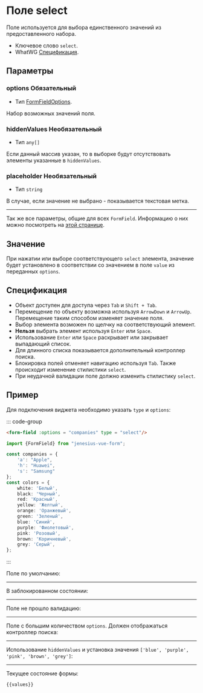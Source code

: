 

<script setup>
import {FormField, Form, useFormValues} from '../../../src';

const form = new Form();
const companies = {
	'a': "Apple",
    'h': "Huawei",
    's': "Samsung"
};
const colors = {
    white: 'Белый',
    black: 'Черный',
    red: 'Красный',
    yellow: 'Желтый',
    orange: 'Оранжевый',
    green: 'Зеленый',
    blue: 'Синий',
    purple: 'Фиолетовый',
    pink: 'Розовый',
    brown: 'Коричневый',
    grey: 'Серый',
};
const values = useFormValues(form);

</script>


# Поле select

Поле используется для выбора единственного значений из предоставленного набора.

- Ключевое слово `select`.
- WhatWG [Спецификация](https://html.spec.whatwg.org/multipage/input.html#select-button-state-(type=select)).

## Параметры


### options <Badge type = "tip">Обязательный</Badge>

- Тип [FormFieldOptions](./../fields/form-field-options).

Набор возможных значений поля.

### hiddenValues <Badge type = "info">Необязательный</Badge>

- Тип `any[]`

Если данный массив указан, то в выборке будут отсутствовать элементы указанные в `hiddenValues`.

### placeholder <Badge type = "info">Необязательный</Badge>
- Тип `string`

В случае, если значение не выбрано - показывается текстовая метка.
____ 

Так же все параметры, общие для всех `FormField`. Информацию о них можно посмотреть
на [этой странице](./form-field.md#params).

## Значение

При нажатии или выборе соответствующего `select` элемента, значение будет установлено в
соответствии со значением в поле `value` из переданных `options`.

## Спецификация

- Объект доступен для доступа через `Tab` и `Shift + Tab`.
- Перемещение по объекту возможна используя `ArrowDown` и `ArrowUp`. Перемещение таким способом
  изменяет значение поля.
- Выбор элемента возможен по щелчку на соответствующий элемент.
- **Нельзя** выбрать элемент используя `Enter` или `Space`.
- Использование `Enter` или `Space` раскрывает или закрывает выпадающий список.
- Для длинного списка показывается дополнительный контроллер поиска.
- Блокировка полей отменяет навигацию используя `Tab`. Также происходит изменение стилистики `select`.
- При неудачной валидации поле должно изменить стилистику `select`.

## Пример

Для подключения виджета необходимо указать `type` и `options`:

::: code-group

```html
<form-field :options = "companies" type = "select"/>
```
```ts
import {FormField} from "jenesius-vue-form";

const companies = {
	'a': "Apple",
	'h': "Huawei",
	's': "Samsung"
};
const colors = {
	white: 'Белый',
	black: 'Черный',
	red: 'Красный',
	yellow: 'Желтый',
	orange: 'Оранжевый',
	green: 'Зеленый',
	blue: 'Синий',
	purple: 'Фиолетовый',
	pink: 'Розовый',
	brown: 'Коричневый',
	grey: 'Серый',
};
```

:::

Поле по умолчанию:
<FormField :options = "companies" type = "select" name = "company" label = "Выбери одну из" />

____

В заблокированном состоянии:
<FormField :options = "companies" type = "select" name = "company" disabled label = "Заблокированное" />

____

Поле не прошло валидацию:
<FormField :errors = "['Seleact this fields']" :options = "companies" type = "select" name = "company" label = "С ошибкой" />

____

Поле с большим количеством `options`. Должен отображаться контроллер поиска:
<FormField :options = "colors" type = "select" name = "color" label = "Большое число цветов" />

____

Использование `hiddenValues` и установка значения `['blue', 'purple', 'pink', 'brown', 'grey']`:
<FormField :options = "colors" hiddenValues = "['blue', 'purple', 'pink', 'brown', 'grey']" type = "select" name = "color" label = "Большое число цветов" />


----
Текущее состояние формы:
```ts-vue
{{values}}
```